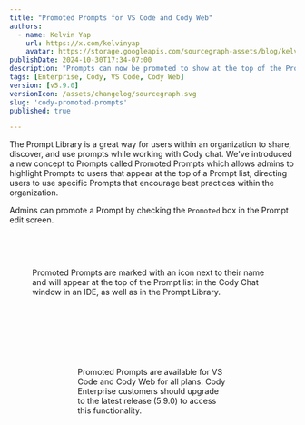 ```yaml
---
title: "Promoted Prompts for VS Code and Cody Web"
authors:
  - name: Kelvin Yap
    url: https://x.com/kelvinyap
    avatar: https://storage.googleapis.com/sourcegraph-assets/blog/kelvin_avatar.png
publishDate: 2024-10-30T17:34-07:00
description: "Prompts can now be promoted to show at the top of the Prompts list, allowing organizations to highlight specific Prompts that encourage best practices or are recommended to use."
tags: [Enterprise, Cody, VS Code, Cody Web]
version: [v5.9.0]
versionIcon: /assets/changelog/sourcegraph.svg
slug: 'cody-promoted-prompts'
published: true

---
```


The Prompt Library is a great way for users within an organization to share, discover, and use prompts while working with Cody chat. We've introduced a new concept to Prompts called Promoted Prompts which allows admins to highlight Prompts to users that appear at the top of a Prompt list, directing users to use specific Prompts that encourage best practices within the organization.

Admins can promote a Prompt by checking the `Promoted` box in the Prompt edit screen.

<br />
<Figure
  src="https://storage.googleapis.com/sourcegraph-assets/changelog/cody-promoted-prompts/promote-a-prompt.png"
  alt="Admins can promote a prompt by checking the `Promoted` box in the prompt edit screen."
/>
<br />

Promoted Prompts are marked with an icon next to their name and will appear at the top of the Prompt list in the Cody Chat window in an IDE, as well as in the Prompt Library.

<br />
<Figure
  src="https://storage.googleapis.com/sourcegraph-assets/changelog/cody-promoted-prompts/promoted-prompts-ide.png"
  alt="Promoted prompts are marked with an icon next to their name and will appear at the top of the prompt list in the Cody Chat window in an IDE."
/>
<br />

<br />
<Figure
  src="https://storage.googleapis.com/sourcegraph-assets/changelog/cody-promoted-prompts/promoted-prompt-library.png"
  alt="Promoted prompts will also appear at the top of the Prompt Library for easy discovery and use."
/>
<br />

Promoted Prompts are available for VS Code and Cody Web for all plans. Cody Enterprise customers should upgrade to the latest release (5.9.0) to access this functionality.
